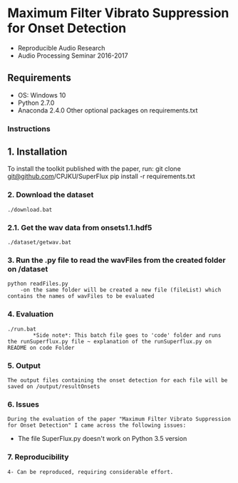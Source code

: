 # Maximum Filter Vibrato Suppression for Onset Detection
- Reproducible Audio Research 
- Audio Processing Seminar 2016-2017

## Requirements
- OS: Windows 10 
- Python 2.7.0
- Anaconda 2.4.0
  Other optional packages on requirements.txt 

### Instructions

## 1. Installation
To install the toolkit published with the paper, run: 
	git clone git@github.com/CPJKU/SuperFlux
	pip install -r requirements.txt

### 2. Download the dataset
    ./download.bat
	
### 2.1. Get the wav data from onsets1.1.hdf5
	./dataset/getwav.bat

### 3. Run the .py file to read the wavFiles from the created folder on /dataset
	python readFiles.py
		-on the same folder will be created a new file (fileList) which contains the names of wavFiles to be evaluated
		
### 4. Evaluation
	./run.bat
			*Side note*: This batch file goes to 'code' folder and runs the runSuperflux.py file ~ explanation of the runSuperflux.py on README on code Folder
	
### 5. Output
	The output files containing the onset detection for each file will be saved on /output/resultOnsets
	
### 6. Issues
    During the evaluation of the paper "Maximum Filter Vibrato Suppression for Onset Detection" I came across the following issues:
- The file SuperFlux.py doesn't work on Python 3.5 version

###	7. Reproducibility
    4- Can be reproduced, requiring considerable effort.